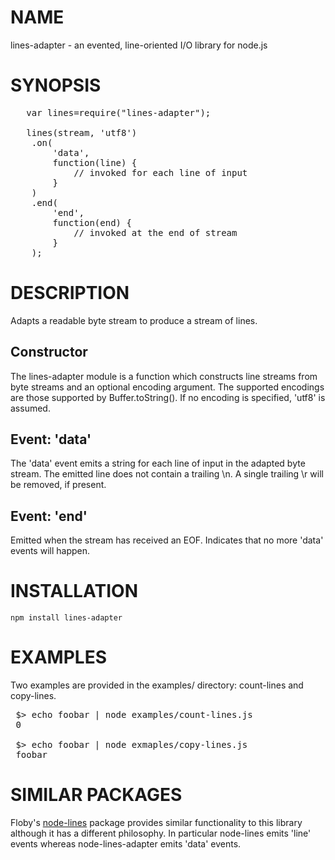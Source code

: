 NAME
====
lines-adapter - an evented, line-oriented I/O library for node.js

SYNOPSIS
========
<pre>
   var lines=require("lines-adapter");

   lines(stream, 'utf8')
    .on(
        'data',
        function(line) {
            // invoked for each line of input
        }
    )
    .end(
        'end',
        function(end) {
            // invoked at the end of stream
        }
    );
</pre>

DESCRIPTION
===========
Adapts a readable byte stream to produce a stream of lines.

Constructor
-----------
The lines-adapter module is a function which constructs line streams from byte streams and an optional
encoding argument. The supported encodings are those supported by Buffer.toString(). If no
encoding is specified, 'utf8' is assumed.

Event: 'data'
-------------
The 'data' event emits a string for each line of input in the adapted byte stream. The emitted
line does not contain a trailing \\n. A single trailing \\r will be removed, if present.

Event: 'end'
------------
Emitted when the stream has received an EOF. Indicates that no more 'data' events will happen.

INSTALLATION
============

	npm install lines-adapter

EXAMPLES
========
Two examples are provided in the examples/ directory: count-lines and copy-lines.

<pre>
 $> echo foobar | node examples/count-lines.js
 0

 $> echo foobar | node exmaples/copy-lines.js
 foobar
</pre>

SIMILAR PACKAGES
================
Floby's [node-lines](https://github.com/Floby/node-lines) package provides similar functionality to this
library although it has a different philosophy. In particular node-lines emits 'line' events whereas 
node-lines-adapter emits 'data' events.



